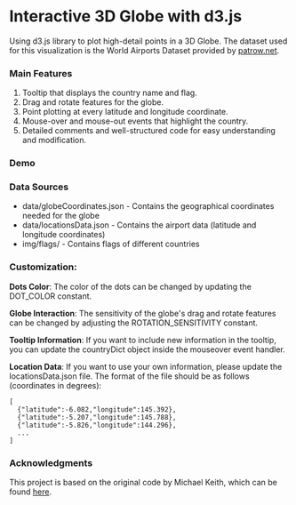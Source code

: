 # Interactive 3D Globe with d3.js
Using d3.js library to plot high-detail points in a 3D Globe. The dataset used for this visualization is the World Airports Dataset provided by [patrow.net](https://www.partow.net/miscellaneous/airportdatabase/).

### Main Features
1. Tooltip that displays the country name and flag.
2. Drag and rotate features for the globe.
3. Point plotting at every latitude and longitude coordinate.
4. Mouse-over and mouse-out events that highlight the country.
5. Detailed comments and well-structured code for easy understanding and modification.

### Demo


### Data Sources
 - data/globeCoordinates.json - Contains the geographical coordinates needed for the globe
 - data/locationsData.json - Contains the airport data (latitude and longitude coordinates)
 - img/flags/ - Contains flags of different countries

### Customization:
**Dots Color**: The color of the dots can be changed by updating the DOT_COLOR constant.

**Globe Interaction**: The sensitivity of the globe's drag and rotate features can be changed by adjusting the ROTATION_SENSITIVITY constant.

**Tooltip Information**: If you want to include new information in the tooltip, you can update the countryDict object inside the mouseover event handler.

**Location Data**: If you want to use your own information, please update the locationsData.json file. The format of the file should be as follows (coordinates in degrees):
```
[
  {"latitude":-6.082,"longitude":145.392},
  {"latitude":-5.207,"longitude":145.788},
  {"latitude":-5.826,"longitude":144.296},
  ...
]
```

### Acknowledgments
This project is based on the original code by Michael Keith, which can be found [here](https://observablehq.com/@michael-keith/draggable-globe-in-d3). 
